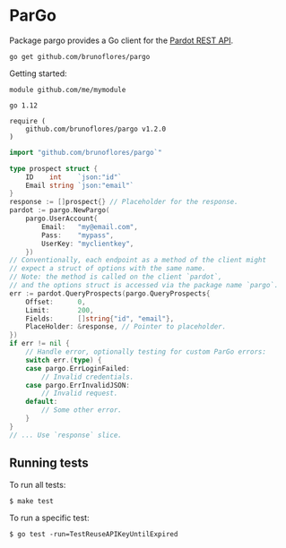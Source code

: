 # ParGo

Package pargo provides a Go client for the [Pardot REST API](http://developer.pardot.com).

`go get github.com/brunoflores/pargo`

Getting started:

```
module github.com/me/mymodule

go 1.12

require (
    github.com/brunoflores/pargo v1.2.0
)
```

```go
import "github.com/brunoflores/pargo`"

type prospect struct {
    ID    int    `json:"id"`
    Email string `json:"email"`
}
response := []prospect{} // Placeholder for the response.
pardot := pargo.NewPargo(
    pargo.UserAccount{
        Email:   "my@email.com",
        Pass:    "mypass",
        UserKey: "myclientkey",
    })
// Conventionally, each endpoint as a method of the client might
// expect a struct of options with the same name.
// Note: the method is called on the client `pardot`,
// and the options struct is accessed via the package name `pargo`.
err := pardot.QueryProspects(pargo.QueryProspects{
    Offset:      0,
    Limit:       200,
    Fields:      []string{"id", "email"},
    PlaceHolder: &response, // Pointer to placeholder.
})
if err != nil {
    // Handle error, optionally testing for custom ParGo errors:
    switch err.(type) {
    case pargo.ErrLoginFailed:
        // Invalid credentials.
    case pargo.ErrInvalidJSON:
        // Invalid request.
    default:
        // Some other error.
    }
}
// ... Use `response` slice.
```

## Running tests

To run all tests:

```
$ make test
```

To run a specific test:

```
$ go test -run=TestReuseAPIKeyUntilExpired
```
